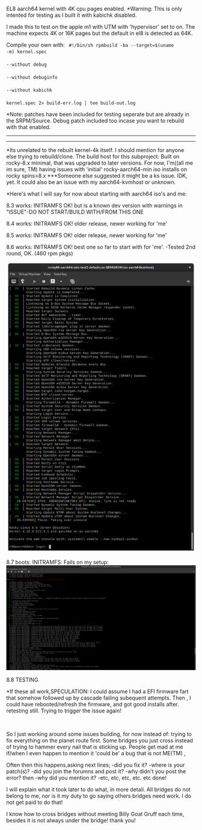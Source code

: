 EL8 aarch64 kernel with 4K cpu pages enabled. 
*Warning: This is only intented for testing as I built it with kabichk disabled.

I made this to test on the apple m1 with UTM with 'hypervisor' set to on.
The machine  expects 4K or 16K pages but the default in el8 is detected as 64K.


Compile your own with:
<code>
#!/bin/sh
rpmbuild -ba --target=$(uname -m) kernel.spec \
--without debug \
--without debuginfo \
--without kabichk \
kernel.spec 2> build-err.log | tee build-out.log
</code>

*Note: patches have been included for testing seperate but are already in the SRPM/Source.
Debug patch included too incase you want to rebuild with that enabled.
<hr>
<hr>
*Its unrelated to the rebuilt kernel-4k itself. I should mention for anyone else trying
to rebuild/clone. 
The build host for this subproject:
Built on rocky-8.x minimal, that was upgraded to later versions. 
For now, I'm((all me im sure, TM) having issues with 'initial' rocky-aarch64-min iso installs 
on rocky spins>8.x   ***Someone else suggested it might be a ks issue.
IDK, yet. It could also be an issue with my aarch64-kvmhost or unknown.


*Here's what I will say for now about starting with aarch64 iso's and me:

8.3 works: INITRAMFS OK! but is a known dev version with warnings in "ISSUE"-DO NOT START/BUILD WITH/FROM THIS ONE

8.4 works: INITRAMFS OK! older release, newer working for 'me'

8.5 works: INITRAMFS OK! older release, newer working for 'me'

8.6 works: INITRAMFS OK! best one so far to start with for 'me'. 
                          -Tested 2nd round, OK. (460 rpm pkgs)

   
   ![8.6](/assets/images/rocky-8.6-aarch64-iso-install.png?raw=true)




8.7 boots: INITRAMFS: Fails on my setup:
![8.7](/assets/images/87no.png?raw=true)

8.8 TESTING

*If these all work,SPECULATION: I could assume I had a EFI firmware fart that somehow followed up by cascade failing subequent attempts.
Then , I could have rebooted/refresh the firmware, and got good installs after. retesting still.
Trying to trigger the issue again!

<br>

So I just working around some issues building, for now instead of:
trying to fix everything on the planet route first. 
Some bridges you just cross instead of trying to hammer every
nail that is sticking up.
People get mad at me if/when I even happen to mention it 'could be' a bug that is not ME(TM) ,

Often then this happens,asking next lines;
 -did you fix it?
 -where is your patch(s)?
 -did you join the forumns and post it?
 -why didn't you post the error?
  then
 -why did  you mention it?
 -etc, etc, etc, etc. etc
  done!

I will explain what it took later to do what, in more detail.
All bridges do not belong to me, nor is it my duty to go saying others bridges need work.
I do not get paid to do that!

I know how to cross bridges without meeting Billy Goat Gruff each time, besides it is not always under the bridge! thank you!

